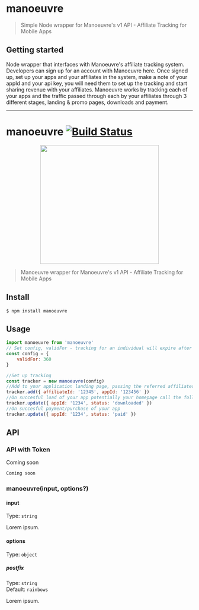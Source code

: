 # manoeuvre

> Simple Node wrapper for Manoeuvre's v1 API - Affiliate Tracking for Mobile Apps

## Getting started

Node wrapper that interfaces with Manoeuvre's affiliate tracking system. Developers can sign up for an account with Manoeuvre here. Once signed up, set up your apps and your affiliates in the system, make a note of your appId and your api key, you will need them to set up the tracking and start sharing revenue with your affiliates. Manoeuvre works by tracking each of your apps and the traffic passed through each by your affiliates through 3 different stages, landing & promo pages, downloads and payment.

---

# manoeuvre [![Build Status](https://travis-ci.com/AppBroker/manoeuvre.svg?branch=master)](https://travis-ci.com/AppBroker/manoeuvre)

<p align="center">
  <img width="320" src="https://repository-images.githubusercontent.com/292555327/2c9c1680-ef15-11ea-957c-54204829eae4">
</p>

> Manoeuvre wrapper for Manoeuvre's v1 API - Affiliate Tracking for Mobile Apps

## Install

```
$ npm install manoeuvre
```

## Usage

```js
import manoeuvre from 'manoeuvre'
// Set config, validFor - tracking for an individual will expire after validFor in seconds
const config = {
	validFor: 360
}

//Set up tracking
const tracker = new manoeuvre(config)
//Add to your application landing page, passing the referred affiliates ID, and your unique app ID, leave the rest to us.
tracker.add({ affiliateId: '12345', appId: '123456' })
//On succesful load of your app potentially your homepage call the following
tracker.update({ appId: '1234', status: 'downloaded' })
//On succesful payment/purchase of your app
tracker.update({ appId: '1234', status: 'paid' })
```

## API

### API with Token

Coming soon

```js
Coming soon
```

### manoeuvre(input, options?)

#### input

Type: `string`

Lorem ipsum.

#### options

Type: `object`

##### postfix

Type: `string`\
Default: `rainbows`

Lorem ipsum.

